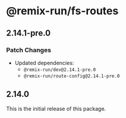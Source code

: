 # @remix-run/fs-routes

## 2.14.1-pre.0

### Patch Changes

- Updated dependencies:
  - `@remix-run/dev@2.14.1-pre.0`
  - `@remix-run/route-config@2.14.1-pre.0`

## 2.14.0

This is the initial release of this package.
